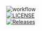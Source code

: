 ![workflow](https://github.com/a5ea5em5int/rem/actions/workflows/main.yml/badge.svg)  
[![LICENSE](https://img.shields.io/github/license/a5ea5em5int/rem.svg?style=flat-square)](https://github.com/a5ea5em5int/rem/blob/master/LICENSE)  
[![Releases](https://img.shields.io/github/release/a5ea5em5int/rem/all.svg?style=flat-square)](https://github.com/a5ea5em5int/rem/releases)  